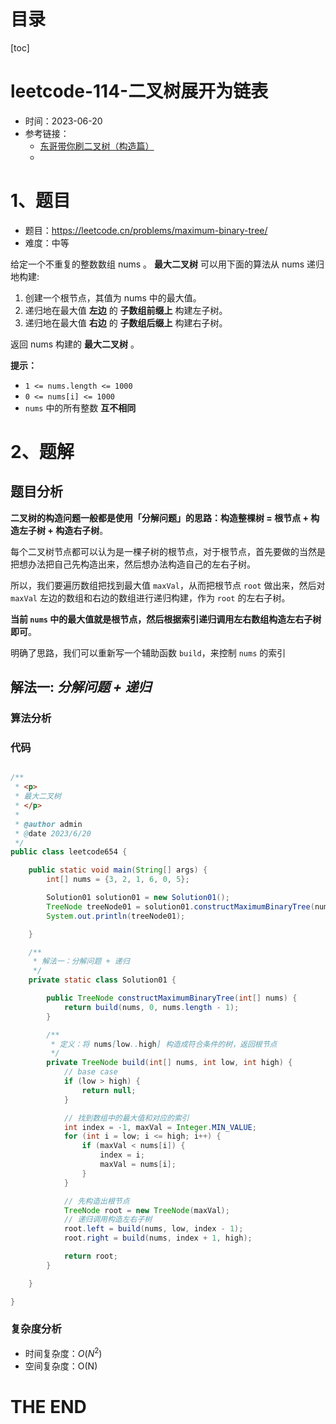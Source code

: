 # 目录

[toc]

# leetcode-114-二叉树展开为链表

- 时间：2023-06-20
- 参考链接：
  - [东哥带你刷二叉树（构造篇）](https://labuladong.gitee.io/algo/di-yi-zhan-da78c/shou-ba-sh-66994/dong-ge-da-172f0/)
  - 



# 1、题目

- 题目：https://leetcode.cn/problems/maximum-binary-tree/
- 难度：中等



给定一个不重复的整数数组 nums 。 **最大二叉树** 可以用下面的算法从 nums 递归地构建:

1. 创建一个根节点，其值为 nums 中的最大值。
2. 递归地在最大值 **左边** 的 **子数组前缀上** 构建左子树。
3. 递归地在最大值 **右边** 的 **子数组后缀上** 构建右子树。
   

返回 nums 构建的 **最大二叉树** 。



**提示：**

+ `1 <= nums.length <= 1000`
+ `0 <= nums[i] <= 1000`
+ `nums` 中的所有整数 **互不相同**





# 2、题解

## 题目分析

**二叉树的构造问题一般都是使用「分解问题」的思路：构造整棵树 = 根节点 + 构造左子树 + 构造右子树**。



每个二叉树节点都可以认为是一棵子树的根节点，对于根节点，首先要做的当然是把想办法把自己先构造出来，然后想办法构造自己的左右子树。

所以，我们要遍历数组把找到最大值 `maxVal`，从而把根节点 `root` 做出来，然后对 `maxVal` 左边的数组和右边的数组进行递归构建，作为 `root` 的左右子树。



**当前 `nums` 中的最大值就是根节点，然后根据索引递归调用左右数组构造左右子树即可**。



明确了思路，我们可以重新写一个辅助函数 `build`，来控制 `nums` 的索引

## 解法一: *分解问题* *+* *递归*

### 算法分析



### 代码

```java

/**
 * <p>
 * 最大二叉树
 * </p>
 *
 * @author admin
 * @date 2023/6/20
 */
public class leetcode654 {

    public static void main(String[] args) {
        int[] nums = {3, 2, 1, 6, 0, 5};

        Solution01 solution01 = new Solution01();
        TreeNode treeNode01 = solution01.constructMaximumBinaryTree(nums);
        System.out.println(treeNode01);

    }

    /**
     * 解法一：分解问题 + 递归
     */
    private static class Solution01 {

        public TreeNode constructMaximumBinaryTree(int[] nums) {
            return build(nums, 0, nums.length - 1);
        }

        /**
         * 定义：将 nums[low..high] 构造成符合条件的树，返回根节点
         */
        private TreeNode build(int[] nums, int low, int high) {
            // base case
            if (low > high) {
                return null;
            }

            // 找到数组中的最大值和对应的索引
            int index = -1, maxVal = Integer.MIN_VALUE;
            for (int i = low; i <= high; i++) {
                if (maxVal < nums[i]) {
                    index = i;
                    maxVal = nums[i];
                }
            }

            // 先构造出根节点
            TreeNode root = new TreeNode(maxVal);
            // 递归调用构造左右子树
            root.left = build(nums, low, index - 1);
            root.right = build(nums, index + 1, high);

            return root;
        }

    }

}

```





### 复杂度分析

- 时间复杂度：$O(N^2)$
- 空间复杂度：O(N)



# THE END
